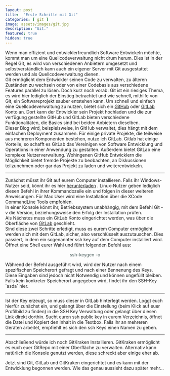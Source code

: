 ```yaml
---
layout: post
title:  "Erste Schritte mit Git"
categories: [ git ]
image: assets/images/git.jpg   
description: "Git."
featured: true
hidden: true
---
```


Wenn man effizient und entwicklerfreundlich Software Entwickeln möchte, kommt man um eine Quellcodeverwaltung nicht drum herum. Dies ist in der Regel Git, es wird von verschiedenen Anbietern umgesetzt und selbstverständlich kann auch ein eigener Server mit Git ausgestattet werden und als Quellcodeverwaltung dienen.  
Git ermöglicht dem Entwickler seinen Code zu verwalten, zu älteren Zuständen zu wechseln oder von einer Codebasis aus verschiedene Features parallel zu lösen.
Doch kurz noch vorab: Git ist ein riesiges Thema, es wird hier lediglich der Einstieg betrachtet und wie schnell, mithilfe von Git, ein Softwareprojekt sauber entstehen kann.
Um schnell und einfach eine Quellcodeverwaltung zu nutzen, bietet sich ein [GitHub][2] oder [GitLab][1] Konto an. Dort kann der Entwickler sein Projekt hochladen und die zur verfügung gestellte
GitHub und GitLab bieten verschiedene Funktionalitäten, die Basics sind bei beiden Anbietern dieselben.  
Dieser Blog wird, beispielsweise, in GitHub verwaltet, dies hängt mit dem einfachen Deployment zusammen. Für einige private Projekte, die teilweise aus mehreren Komponenten bestehen, nutze ich GitLab. Gitlab hat einige Vorteile, so schafft es GitLab das Vereinigen von Software Entwicklung und Operations in einer Anwendung zu gestalten. Außerdem bietet GitLab eine komplexe Nutzerverwaltung.
Wohingenen GitHub Entwicklern die Möglichkeit bietet fremde Projekte zu beobachten, an Diskussionen teilzunehmen oder gar das Projekt zu laden und weiterentwickeln.

****

Zunächst müsst ihr Git auf eurem Computer installieren. Falls ihr Windows-Nutzer seid, könnt ihr es hier [herunterladen][3] . Linux-Nutzer geben lediglich diesen Befehl in ihrer Kommandozeile ein und folgen in dieser weiteren Anweisungen. Für Mac User wird eine Installation über die XCode CommandLine Tools empfohlen.  
In einer Konsole könnt ihr, Betriebssystem unabhängig, mit dem Befehl Git -v die Version, beziehungsweise den Erfolg der Installation prüfen.  
Als Nächstes muss ein GitLab Konto eingerichtet werden, was über die Oberfläche von [GitLab][4] geschieht.  
Sind diese zwei Schritte erledigt, muss es eurem Computer ermöglicht werden sich mit dem GitLab, sicher, also verschlüsselt auszutauschen.
Dies passiert, in dem ein sogenannter ssh key auf dem Computer installiert wird. Öffnet eine Shell eurer Wahl und führt folgenden Befehl aus:  
<p style="text-align: center; color: #4e615f"> ssh-keygen -o</p>
Während der Befehl ausgeführt wird, wird der Nutzer nach einem spezifischen Speicherort gefragt und nach einer Bennenung des Keys. Diese Eingaben sind jedoch nicht Notwendig und können ungefüllt bleiben. Falls kein konkreter Speicherort angegeben wird, findet ihr den SSH-Key `asda` hier.

****

Ist der Key erzeugt, so muss dieser in GitLab hinterlegt werden. Loggt euch hierfür zunächst ein, und gelangt über die Einstellung (beim Klick auf euer Profilbild zu finden) in die SSH Key Verwaltung oder gelangt über diesen [Link][4] direkt dorthin. Sucht euren ssh public key in eurem Verzeichnis, öffnet die Datei und Kopiert den Inhalt in die Textbox. Falls ihr an mehreren Geräten arbeitet, empfiehlt es sich den ssh Keys einen Namen zu geben.

****

Abschließend würde ich noch GitKraken Installieren. GitKraken ermöglicht es euch euer GitRepo mit einer Oberfläche zu verwalten. Alternativ kann natürlich die Konsole genutzt werden, diese schreckt aber einige eher ab.

Jetzt sind Git, GitLab und GitKraken eingerichtet und es kann mit der Entwicklung begonnen werden. Wie das genau aussieht dazu später mehr...



[1]:https://gitlab.com/
[2]:https://github.com/
[3]:https://git-scm.com/download/win
[4]:https://gitlab.com/users/sign_up
[5]:https://gitlab.com/profile/keys
